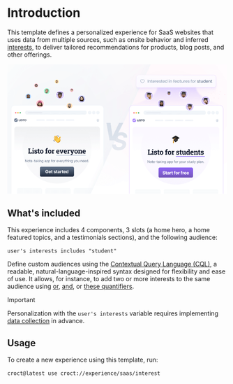 # Introduction

This template defines a personalized experience for SaaS websites that uses data from multiple sources, such as onsite
behavior and inferred [interests](https://docs.croct.com/reference/cql/data-types/user#user-interests-prop), to deliver
tailored recommendations for products, blog posts, and other offerings.

![A split-screen comparison image showing two versions of an online store home page. The left side shows the default content with no special offers, and the right side shows personalized content based on the user's interests in student features.](./intro-illustration.png)

## What's included

This experience includes 4 components, 3 slots (a home hero, a home featured topics, and a testimonials sections), and
the following audience:

```cql
user's interests includes "student"
```

Define custom audiences using the [Contextual Query Language (CQL)](https://docs.croct.com/reference/cql/introduction),
a readable, natural-language-inspired syntax designed for flexibility and ease of use. It allows, for instance, to add
two or more interests to the same audience
using [or](https://docs.croct.com/reference/cql/expressions/operations/logical#or), [and](https://docs.croct.com/reference/cql/expressions/operations/logical#and),
or [these quantifiers](https://docs.croct.com/reference/cql/expressions/quantifiers).

> [!IMPORTANT]
> Personalization with the `user's interests` variable requires
> implementing [data collection](https://docs.croct.com/reference/sdk/javascript/data-collection) in advance.

## Usage

To create a new experience using this template, run:

```croct-cmd
croct@latest use croct://experience/saas/interest
```
